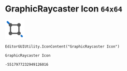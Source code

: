 # GraphicRaycaster Icon `64x64`
<img src="/img/GraphicRaycaster%20Icon.png" width=64 height=64>

``` CSharp
EditorGUIUtility.IconContent("GraphicRaycaster Icon")
```
```
GraphicRaycaster Icon
```
```
-5517977232949126016
```
